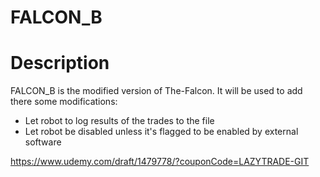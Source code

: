 # FALCON_B

# Description

FALCON_B is the modified version of The-Falcon. It will be used to add there some modifications:

* Let robot to log results of the trades to the file
* Let robot be disabled unless it's flagged to be enabled by external software

https://www.udemy.com/draft/1479778/?couponCode=LAZYTRADE-GIT
